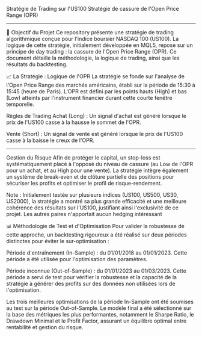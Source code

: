 Stratégie de Trading sur l'US100
Stratégie de cassure de l'Open Price Range (OPR)

- - - 

🎯 Objectif du Projet
Ce repository présente une stratégie de trading algorithmique conçue pour l'indice boursier NASDAQ 100 (US100). La logique de cette stratégie, initialement développée en MQL5, repose sur un principe de day trading : la cassure de l'Open Price Range (OPR). Ce document détaille la méthodologie, la logique de trading, ainsi que les résultats du backtesting.

📈 La Stratégie : Logique de l'OPR
La stratégie se fonde sur l'analyse de l'Open Price Range des marchés américains, établi sur la période de 15:30 à 15:45 (heure de Paris). L'OPR est défini par les points hauts (High) et bas (Low) atteints par l'instrument financier durant cette courte fenêtre temporelle.

Règles de Trading
Achat (Long) : Un signal d'achat est généré lorsque le prix de l'US100 casse à la hausse le sommet de l'OPR.

Vente (Short) : Un signal de vente est généré lorsque le prix de l'US100 casse à la baisse le creux de l'OPR.




- - - 

Gestion du Risque
Afin de protéger le capital, un stop-loss est systématiquement placé à l'opposé du niveau de cassure (au Low de l'OPR pour un achat, et au High pour une vente). La stratégie intègre également un système de break-even et de clôture partielle des positions pour sécuriser les profits et optimiser le profil de risque-rendement.

Note : Initialement testée sur plusieurs indices (US100, US500, US30, US2000), la stratégie a montré sa plus grande efficacité et une meilleure cohérence des résultats sur l'US100, justifiant ainsi l'exclusivité de ce projet. Les autres paires n'apportait aucun hedging intéressant

📊 Méthodologie de Test et d'Optimisation
Pour valider la robustesse de cette approche, un backtesting rigoureux a été réalisé sur deux périodes distinctes pour éviter le sur-optimisation :

Période d'entraînement (In-Sample) : du 01/01/2018 au 01/01/2023. Cette période a été utilisée pour l'optimisation des paramètres.

Période inconnue (Out-of-Sample) : du 01/01/2023 au 01/03/2023. Cette période a servi de test pour vérifier la robustesse et la capacité de la stratégie à générer des profits sur des données non utilisées lors de l'optimisation.

Les trois meilleures optimisations de la période In-Sample ont été soumises au test sur la période Out-of-Sample. Le modèle final a été sélectionné sur la base des métriques les plus performantes, notamment le Sharpe Ratio, le Drawdown Minimal et le Profit Factor, assurant un équilibre optimal entre rentabilité et gestion du risque.

